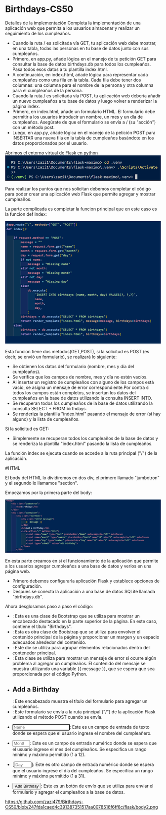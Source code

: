 # Birthdays-CS50

Detalles de la implementación
Completa la implementación de una aplicación web que permita a los usuarios almacenar y realizar un seguimiento de los cumpleaños.

- Cuando la ruta / es solicitada vía GET, tu aplicación web debe mostrar, en una tabla, todas las personas en tu base de datos junto con sus cumpleaños.
- Primero, en app.py, añade lógica en el manejo de tu petición GET para consultar la base de datos birthdays.db para todos los cumpleaños. Pasa todos esos datos a tu plantilla index.html.
- A continuación, en index.html, añade lógica para representar cada cumpleaños como una fila en la tabla. Cada fila debe tener dos columnas: una columna para el nombre de la persona y otra columna para el cumpleaños de la persona.
- Cuando la ruta / es solicitada vía POST, tu aplicación web debería añadir un nuevo cumpleaños a tu base de datos y luego volver a renderizar la página index.
- Primero, en index.html, añade un formulario HTML. El formulario debe permitir a los usuarios introducir un nombre, un mes y un día de cumpleaños. Asegúrate de que el formulario se envía a / (su "acción") con un método post.
- Luego, en app.py, añade lógica en el manejo de la petición POST para INSERTAR una nueva fila en la tabla de cumpleaños basándote en los datos proporcionados por el usuario.

 Abrimos el entorno virtual de Flask en python
 ![](https://github.com/zazi479/Birthdays-CS50/blob/3b448bd5ca0e7a1aeacc960a73a26124751559f0/flask/abrir%20el%20entorno%20flask.png)
 
 
Para realizar los puntos que nos solicitan debemos completar el código para poder crear una aplicación web Flask que permite agregar y mostrar cumpleaños.

La parte complicada es completar la funcion principal que en este caso es la funcion def Index:

![](https://github.com/zazi479/Birthdays-CS50/blob/3b448bd5ca0e7a1aeacc960a73a26124751559f0/flask/funcion%20flask.png)

Esta funcion tiene dos metodos(GET,POST), si la solicitud es POST (es decir, se envió un formulario), se realizará lo siguiente:
- Se obtienen los datos del formulario (nombre, mes y día del cumpleaños).
- Se verifica que los campos de nombre, mes y día no estén vacíos.
- Al insertar un registro de cumpleaños con alguno de los campos está vacío, se asigna un mensaje de error correspondiente.Por contra si  todos los campos están completos, se insertan los datos del cumpleaños en la base de datos utilizando la consulta INSERT INTO.
- Se recuperan todos los cumpleaños de la base de datos utilizando la consulta SELECT * FROM birthdays.
- Se renderiza la plantilla "index.html" pasando el mensaje de error (si hay alguno) y la lista de cumpleaños.

Si la solicitud es GET:
- Simplemente se recuperan todos los cumpleaños de la base de datos y se renderiza la plantilla "index.html" pasando la lista de cumpleaños.

La función index se ejecuta cuando se accede a la ruta principal ("/") de la aplicación.



#HTML

El body del HTML lo dividiremos en dos div, el primero llamado "jumbotron" y el segundo lo llamamos "section".

Empezamos por la primera parte del body:

![](https://github.com/zazi479/Birthdays-CS50/blob/247fda1caed4c391387351517aa0078516f6ff6c/flask/body%201.png)

En esta parte creamos en si el funcionamiento de la aplicación que permite a los usuarios agregar cumpleaños a una base de datos y verlos en una página web.
- Primero debemos configurarla aplicación Flask y establece opciones de configuración.
- Despues se conecta la aplicación a una base de datos SQLite llamada "birthdays.db".

Ahora desglosamos paso a paso el código:
- <div class="jumbotron">: Esta es una clase de Bootstrap que se utiliza para mostrar un encabezado destacado en la parte superior de la página. En este caso, contiene el título "Birthdays".

- <div class="container">: Esta es otra clase de Bootstrap que se utiliza para envolver el contenido principal de la página y proporcionar un margen y un espacio adecuados alrededor del contenido.

- <div class="section">: Este div se utiliza para agrupar elementos relacionados dentro del contenedor principal.

- <div class="error_message">: Esta clase se utiliza para mostrar un mensaje de error si ocurre algún problema al agregar un cumpleaños. El contenido del mensaje se muestra utilizando una variable {{ message }}, que se espera que sea proporcionada por el código Python.

- <h2>Add a Birthday</h2>: Este encabezado muestra el título del formulario para agregar un cumpleaños.

- <form action="/" method="POST">: Este formulario se envía a la ruta principal ("/") de la aplicación Flask utilizando el método POST cuando se envía.

- <input name="name" type="text" placeholder="Name" autocomplete="off" autofocus>: Este es un campo de entrada de texto donde se espera que el usuario ingrese el nombre del cumpleañero.

- <input name="month" type="number" placeholder="Month" max="12" min="1" autocomplete="off" autofocus>: Este es un campo de entrada numérico donde se espera que el usuario ingrese el mes del cumpleaños. Se especifica un rango mínimo y máximo permitido (1 a 12).

- [<input name="day" type="number" placeholder="Day" max="31" min="1" autocomplete="off" autofocus>]: Este es otro campo de entrada numérico donde se espera que el usuario ingrese el día del cumpleaños. Se especifica un rango mínimo y máximo permitido (1 a 31).

- <input type="submit" value="Add Birthday">: Este es un botón de envío que se utiliza para enviar el formulario y agregar el cumpleaños a la base de datos.









![]()https://github.com/zazi479/Birthdays-CS50/blob/247fda1caed4c391387351517aa0078516f6ff6c/flask/body2.png





